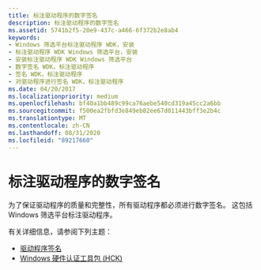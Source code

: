 ```yaml
---
title: 标注驱动程序的数字签名
description: 标注驱动程序的数字签名
ms.assetid: 5741b2f5-20e9-437c-a466-6f372b2e8ab4
keywords:
- Windows 筛选平台标注驱动程序 WDK，安装
- 标注驱动程序 WDK Windows 筛选平台，安装
- 安装标注驱动程序 WDK Windows 筛选平台
- 数字签名 WDK，标注驱动程序
- 签名 WDK，标注驱动程序
- 对驱动程序进行签名 WDK，标注驱动程序
ms.date: 04/20/2017
ms.localizationpriority: medium
ms.openlocfilehash: bf40a1bb489c99ca76aebe540cd319a45cc2a6bb
ms.sourcegitcommit: f500ea2fbfd3e849eb82ee67d011443bff3e2b4c
ms.translationtype: MT
ms.contentlocale: zh-CN
ms.lasthandoff: 08/31/2020
ms.locfileid: "89217660"
---
```

# <a name="digital-signatures-for-callout-drivers"></a>标注驱动程序的数字签名


为了保证驱动程序的质量和完整性，所有驱动程序都必须进行数字签名。 这包括 Windows 筛选平台标注驱动程序。

有关详细信息，请参阅下列主题：

-   [驱动程序签名](../install/driver-signing.md)
-   [Windows 硬件认证工具包 (HCK)](https://go.microsoft.com/fwlink/p/?LinkId=733613)

 

